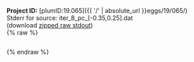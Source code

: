 **Project ID:** [plumID:19.065]({{ '/' | absolute_url }}eggs/19/065/)  
Stderr for source:  iter_8_pc_[-0.35,0.25].dat   
(download [zipped raw stdout](iter_8_pc_[-0.35,0.25].dat.plumed_master.stdout.txt.zip))  
{% raw %}
<pre>
</pre>
{% endraw %}
